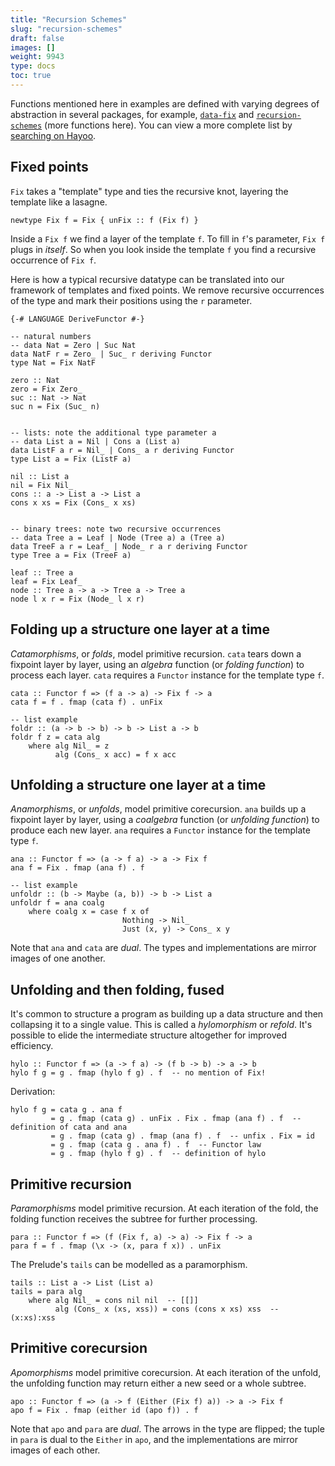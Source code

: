 ```yaml
---
title: "Recursion Schemes"
slug: "recursion-schemes"
draft: false
images: []
weight: 9943
type: docs
toc: true
---
```


Functions mentioned here in examples are defined with varying degrees of abstraction in several packages, for example, [`data-fix`][1] and [`recursion-schemes`][2] (more functions here). You can view a more complete list by [searching on Hayoo][3].

  [1]: http://hackage.haskell.org/package/data-fix-0.0.3 "data-fix on Hackage"
  [2]: http://hackage.haskell.org/package/recursion-schemes-4.1.2 "recursion-schemes on Hackage"
  [3]: http://hayoo.fh-wedel.de/?query=cata+catamorphism "example query: cata+catamorphism"

## Fixed points
`Fix` takes a "template" type and ties the recursive knot, layering the template like a lasagne.

    newtype Fix f = Fix { unFix :: f (Fix f) }

Inside a `Fix f` we find a layer of the template `f`. To fill in `f`'s parameter, `Fix f` plugs in _itself_. So when you look inside the template `f` you find a recursive occurrence of `Fix f`.

Here is how a typical recursive datatype can be translated into our framework of templates and fixed points. We remove recursive occurrences of the type and mark their positions using the `r` parameter.

    {-# LANGUAGE DeriveFunctor #-}

    -- natural numbers
    -- data Nat = Zero | Suc Nat
    data NatF r = Zero_ | Suc_ r deriving Functor
    type Nat = Fix NatF

    zero :: Nat
    zero = Fix Zero_
    suc :: Nat -> Nat
    suc n = Fix (Suc_ n)


    -- lists: note the additional type parameter a
    -- data List a = Nil | Cons a (List a)
    data ListF a r = Nil_ | Cons_ a r deriving Functor
    type List a = Fix (ListF a)

    nil :: List a
    nil = Fix Nil_
    cons :: a -> List a -> List a
    cons x xs = Fix (Cons_ x xs)


    -- binary trees: note two recursive occurrences
    -- data Tree a = Leaf | Node (Tree a) a (Tree a)
    data TreeF a r = Leaf_ | Node_ r a r deriving Functor
    type Tree a = Fix (TreeF a)

    leaf :: Tree a
    leaf = Fix Leaf_
    node :: Tree a -> a -> Tree a -> Tree a
    node l x r = Fix (Node_ l x r)

## Folding up a structure one layer at a time
_Catamorphisms_, or _folds_, model primitive recursion. `cata` tears down a fixpoint layer by layer, using an _algebra_ function (or _folding function_) to process each layer. `cata` requires a `Functor` instance for the template type `f`.

    cata :: Functor f => (f a -> a) -> Fix f -> a
    cata f = f . fmap (cata f) . unFix

    -- list example
    foldr :: (a -> b -> b) -> b -> List a -> b
    foldr f z = cata alg
        where alg Nil_ = z
              alg (Cons_ x acc) = f x acc

## Unfolding a structure one layer at a time
_Anamorphisms_, or _unfolds_, model primitive corecursion. `ana` builds up a fixpoint layer by layer, using a _coalgebra_ function (or _unfolding function_) to produce each new layer. `ana` requires a `Functor` instance for the template type `f`.

    ana :: Functor f => (a -> f a) -> a -> Fix f
    ana f = Fix . fmap (ana f) . f

    -- list example
    unfoldr :: (b -> Maybe (a, b)) -> b -> List a
    unfoldr f = ana coalg
        where coalg x = case f x of
                             Nothing -> Nil_
                             Just (x, y) -> Cons_ x y

Note that `ana` and `cata` are _dual_. The types and implementations are mirror images of one another.

## Unfolding and then folding, fused
It's common to structure a program as building up a data structure and then collapsing it to a single value. This is called a _hylomorphism_ or _refold_. It's possible to elide the intermediate structure altogether for improved efficiency.

    hylo :: Functor f => (a -> f a) -> (f b -> b) -> a -> b
    hylo f g = g . fmap (hylo f g) . f  -- no mention of Fix!

Derivation:

    hylo f g = cata g . ana f
             = g . fmap (cata g) . unFix . Fix . fmap (ana f) . f  -- definition of cata and ana
             = g . fmap (cata g) . fmap (ana f) . f  -- unfix . Fix = id
             = g . fmap (cata g . ana f) . f  -- Functor law
             = g . fmap (hylo f g) . f  -- definition of hylo

## Primitive recursion
_Paramorphisms_ model primitive recursion. At each iteration of the fold, the folding function receives the subtree for further processing.

    para :: Functor f => (f (Fix f, a) -> a) -> Fix f -> a
    para f = f . fmap (\x -> (x, para f x)) . unFix

The Prelude's `tails` can be modelled as a paramorphism.

    tails :: List a -> List (List a)
    tails = para alg
        where alg Nil_ = cons nil nil  -- [[]]
              alg (Cons_ x (xs, xss)) = cons (cons x xs) xss  -- (x:xs):xss

## Primitive corecursion
_Apomorphisms_ model primitive corecursion. At each iteration of the unfold, the unfolding function may return either a new seed or a whole subtree.

    apo :: Functor f => (a -> f (Either (Fix f) a)) -> a -> Fix f
    apo f = Fix . fmap (either id (apo f)) . f

Note that `apo` and `para` are _dual_. The arrows in the type are flipped; the tuple in `para` is dual to the `Either` in `apo`, and the implementations are mirror images of each other.

